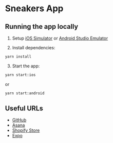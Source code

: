 # Sneakers App

## Running the app locally

1. Setup [iOS Simulator](https://docs.expo.dev/workflow/ios-simulator/) or [Android Studio Emulator](https://docs.expo.dev/workflow/android-studio-emulator/)

2. Install dependencies:

```sh
yarn install
```

3. Start the app:

```sh
yarn start:ios
```

or

```sh
yarn start:android
```

## Useful URLs

- [GitHub](https://github.com/Makers-Den/sneakers-app)
- [Asana](https://app.asana.com/0/1205906532682422/board)
- [Shopify Store](https://admin.shopify.com/store/sneakers-app-store)
- [Expo](https://expo.dev/accounts/makers-den/projects/sneakers-app)
